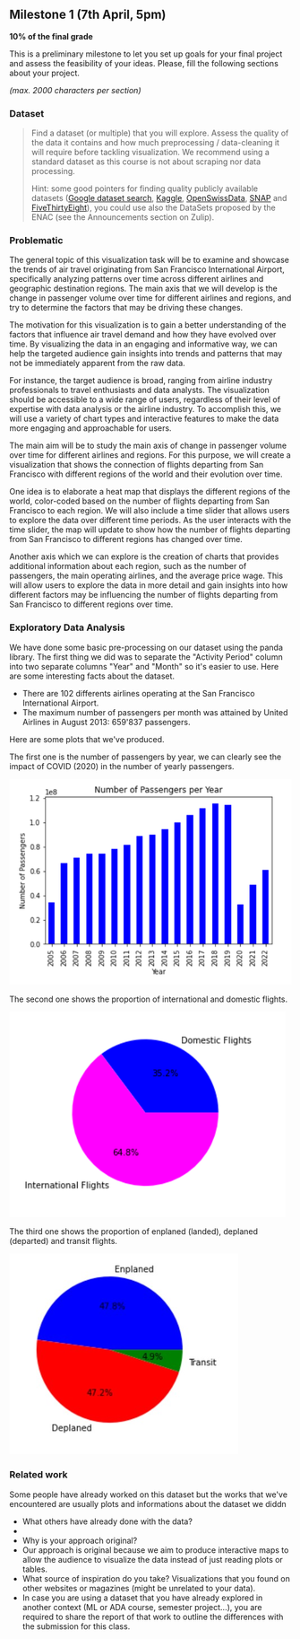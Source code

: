 ## Milestone 1 (7th April, 5pm)

**10% of the final grade**

This is a preliminary milestone to let you set up goals for your final project and assess the feasibility of your ideas.
Please, fill the following sections about your project.

*(max. 2000 characters per section)*

### Dataset

> Find a dataset (or multiple) that you will explore. Assess the quality of the data it contains and how much preprocessing / data-cleaning it will require before tackling visualization. We recommend using a standard dataset as this course is not about scraping nor data processing.
>
> Hint: some good pointers for finding quality publicly available datasets ([Google dataset search](https://datasetsearch.research.google.com/), [Kaggle](https://www.kaggle.com/datasets), [OpenSwissData](https://opendata.swiss/en/), [SNAP](https://snap.stanford.edu/data/) and [FiveThirtyEight](https://data.fivethirtyeight.com/)), you could use also the DataSets proposed by the ENAC (see the Announcements section on Zulip).

### Problematic
The general topic of this visualization task will be to examine and showcase the trends of air travel originating from San Francisco International Airport, specifically analyzing patterns over time across different airlines and geographic destination regions. The main axis that we will develop is the change in passenger volume over time for different airlines and regions, and try to determine the factors that may be driving these changes.

The motivation for this visualization is to gain a better understanding of the factors that influence air travel demand and how they have evolved over time. By visualizing the data in an engaging and informative way, we can help the targeted audience gain insights into trends and patterns that may not be immediately apparent from the raw data.

For instance, the target audience is broad, ranging from airline industry professionals to travel enthusiasts and data analysts. The visualization should be accessible to a wide range of users, regardless of their level of expertise with data analysis or the airline industry. To accomplish this, we will use a variety of chart types and interactive features to make the data more engaging and approachable for users.

The main aim will be to study the main axis of change in passenger volume over time for different airlines and regions. For this purpose, we will create a visualization that shows the connection of flights departing from San Francisco with different regions of the world and their evolution over time.

One idea is to elaborate a heat map that displays the different regions of the world, color-coded based on the number of flights departing from San Francisco to each region. We will also include a time slider that allows users to explore the data over different time periods. As the user interacts with the time slider, the map will update to show how the number of flights departing from San Francisco to different regions has changed over time.

Another axis which we can explore is the creation of charts that provides additional information about each region, such as the number of passengers, the main operating airlines, and the average price wage. This will allow users to explore the data in more detail and gain insights into how different factors may be influencing the number of flights departing from San Francisco to different regions over time.

### Exploratory Data Analysis

We have done some basic pre-processing on our dataset using the panda library. The first thing we did was to separate the "Activity Period" column into two separate columns "Year" and "Month" so it's easier to use. Here are some interesting facts about the dataset.
- There are 102 differents airlines operating at the San Francisco International Airport.
- The maximum number of passengers per month was attained by United Airlines in August 2013: 659'837 passengers.

Here are some plots that we've produced.

The first one is the number of passengers by year, we can clearly see the impact of COVID (2020) in the number of yearly passengers.

![](./Pre_Processing/PassengersPerYear.png)

The second one shows the proportion of international and domestic flights.

![](./Pre_Processing/DomesticVSInternational.png)

The third one shows the proportion of enplaned (landed), deplaned (departed) and transit flights.

![](./Pre_Processing/DeplanedEnapledTransit.jpg)

### Related work

Some people have already worked on this dataset but the works that we've encountered are usually plots and informations about the dataset we diddn

- What others have already done with the data? 
- 
- Why is your approach original?
- Our approach is original because we aim to produce interactive maps to allow the audience to visualize the data instead of just reading plots or tables.
- What source of inspiration do you take? Visualizations that you found on other websites or magazines (might be unrelated to your data).
- In case you are using a dataset that you have already explored in another context (ML or ADA course, semester project...), you are required to share the report of that work to outline the differences with the submission for this class.
